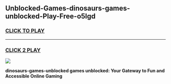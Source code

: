 
## Unblocked-Games-dinosaurs-games-unblocked-Play-Free-o5lgd
<h3>
<a href="https://premium76.site?title=dinosaurs-games-unblocked&ref=18A1">CLICK TO PLAY</a></h3>
<hr>

<h3>
<a href="https://premium76.site?title=dinosaurs-games-unblocked&ref=18A1">CLICK 2 PLAY</a>
  
</h3>

<a href="https://premium76.site?title=dinosaurs-games-unblocked&ref=18A1"><img src="https://clearcache.store/games.png"></a>


**dinosaurs-games-unblocked games unblocked: Your Gateway to Fun and Accessible Online Gaming**
